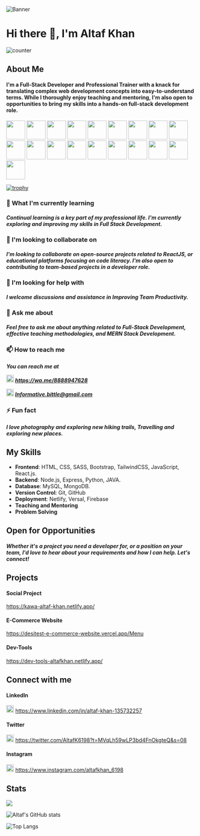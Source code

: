 ![Banner](https://github.com/Altafk6198/Altafk6198/assets/101108751/2be5c6b3-d603-4f8a-afbe-b97a790190e9)

# Hi there 👋, I'm Altaf Khan


![counter](https://en83s1703hg8xbh.m.pipedream.net)

## About Me
<h4>I'm a Full-Stack Developer and Professional Trainer with a knack for translating complex web development concepts into easy-to-understand terms. While I thoroughly enjoy teaching and mentoring, I'm also open to opportunities to bring my skills into a hands-on full-stack development role.</h4>


               
<img height=50 src="https://cdn.jsdelivr.net/gh/devicons/devicon/icons/python/python-original.svg"/> <img height=50 src="https://cdn.jsdelivr.net/gh/devicons/devicon/icons/html5/html5-original.svg" /> <img height=50 src="https://cdn.jsdelivr.net/gh/devicons/devicon/icons/css3/css3-original.svg" /> <img height=50 src="https://cdn.jsdelivr.net/gh/devicons/devicon/icons/react/react-original.svg" /> <img height=50 src="https://cdn.jsdelivr.net/gh/devicons/devicon/icons/git/git-plain.svg"/> <img height=50 src="https://cdn.jsdelivr.net/gh/devicons/devicon/icons/github/github-original.svg"/> <img height=50 src="https://cdn.jsdelivr.net/gh/devicons/devicon/icons/sass/sass-original.svg" /> <img height=50 src="https://cdn.jsdelivr.net/gh/devicons/devicon/icons/tailwindcss/tailwindcss-plain.svg" /> <img height=50 src="https://cdn.jsdelivr.net/gh/devicons/devicon/icons/bootstrap/bootstrap-original-wordmark.svg" /> <img height=50 src="https://cdn.jsdelivr.net/gh/devicons/devicon/icons/javascript/javascript-original.svg" /> <img height=50 src="https://cdn.jsdelivr.net/gh/devicons/devicon/icons/nodejs/nodejs-original-wordmark.svg" /> <img height=50 src="https://cdn.jsdelivr.net/gh/devicons/devicon/icons/mongodb/mongodb-original-wordmark.svg" />  <img height=50 src="https://cdn.jsdelivr.net/gh/devicons/devicon/icons/angularjs/angularjs-original.svg" /> <img height=50 src="https://cdn.jsdelivr.net/gh/devicons/devicon/icons/django/django-plain.svg" /> <img height=50 src="https://cdn.jsdelivr.net/gh/devicons/devicon/icons/pandas/pandas-original.svg" /> <img height=50 src="https://cdn.jsdelivr.net/gh/devicons/devicon/icons/jira/jira-original-wordmark.svg" /> <img height=50 src="https://cdn.jsdelivr.net/gh/devicons/devicon/icons/nextjs/nextjs-original-wordmark.svg" /> <img height=50 src="https://cdn.jsdelivr.net/gh/devicons/devicon/icons/sequelize/sequelize-original.svg" />  <img height=50 src="https://cdn.jsdelivr.net/gh/devicons/devicon/icons/docker/docker-original-wordmark.svg" />          

[![trophy](https://github-profile-trophy.vercel.app/?username=ryo-ma)](https://github.com/altafk6198/github-profile-trophy)

### 🌱 What I'm currently learning
<h5>Continual learning is a key part of my professional life. I'm currently exploring and improving my skills in Full Stack Development.</h5>

### 👯 I'm looking to collaborate on
<h5>I'm looking to collaborate on open-source projects related to ReactJS, or educational platforms focusing on code literacy. I'm also open to contributing to team-based projects in a developer role.</h5>

### 🤔 I'm looking for help with
<h5>I welcome discussions and assistance in Improving Team Productivity.</h5>

### 💬 Ask me about
<h5>Feel free to ask me about anything related to Full-Stack Development, effective teaching methodologies, and MERN Stack Development.</h5>

### 📫 How to reach me
<h5>You can reach me at 

  <img src="https://github.com/Altafk6198/Altafk6198/assets/101108751/0ad95d8a-ac22-4d38-b693-0a9c590c028c" width="20" height="20">  https://wa.me/8888947628


<img src="https://github.com/Altafk6198/Altafk6198/assets/101108751/3deac7ec-9549-4ab6-84c1-81783d5bf561" height="20" width="20">  Informative.bittle@gmail.com </h5>

### ⚡ Fun fact
<h5>I love photography and exploring new hiking trails, Travelling and exploring new places.</h5>

## My Skills

* **Frontend**:  HTML, CSS, SASS, Bootstrap, TailwindCSS, JavaScript, React.js.
* **Backend**:  Node.js, Express, Python, JAVA.
* **Database**:  MySQL, MongoDB.
* **Version Control**:  Git, GitHub
* **Deployment**:  Netlify, Versal, Firebase
* **Teaching and Mentoring**
* **Problem Solving**

## Open for Opportunities
<h5>Whether it's a project you need a developer for, or a position on your team, I'd love to hear about your requirements and how I can help. Let's connect!</h5>

## Projects
#### **Social Project**

https://kawa-altaf-khan.netlify.app/

#### E-Commerce Website

https://desitest-e-commerce-website.vercel.app/Menu

#### Dev-Tools

https://dev-tools-altafkhan.netlify.app/

## Connect with me

#### LinkedIn

<img src="https://github.com/Altafk6198/Altafk6198/assets/101108751/aa8cadb9-157a-4fcc-a92a-f55f4fbf66ba" height="20" width="20">  https://www.linkedin.com/in/altaf-khan-135732257

#### Twitter 

<img src="https://github.com/Altafk6198/Altafk6198/assets/101108751/3815e12c-1b5a-4355-8d9b-893083065aa8" height="20" width="20">  https://twitter.com/AltafK6198?t=MVqLh59wLP3bd4FnOkgteQ&s=08

#### Instagram

<img src="https://github.com/Altafk6198/Altafk6198/assets/101108751/47c73da6-9d26-4322-836f-82a9b4249d3e" height="20" width="20">  https://www.instagram.com/altafkhan_6198

## Stats
<img src="https://github-readme-streak-stats.herokuapp.com/?user=altafk6198"/>

![Altaf's GitHub stats](https://github-readme-stats.vercel.app/api?username=altafk6198&show_icons=true&theme=radical)

![Top Langs](https://github-readme-stats.vercel.app/api/top-langs/?username=altafk6198&show_progress=true)


